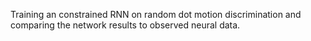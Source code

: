 Training an constrained RNN on random dot motion discrimination and comparing
the network results to observed neural data.
